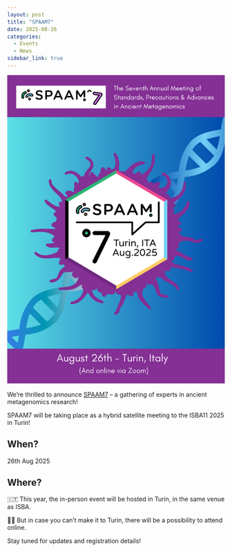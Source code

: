 ```yaml
---
layout: post
title: "SPAAM7"
date: 2025-08-26
categories:
  - Events
  - News
sidebar_link: true
---
```

 
<img src="/assets/media/SPAAM7_flyer.png" width="600px">
 
We’re thrilled to announce [SPAAM7](https://x.com/hashtag/SPAAM7?src=hashtag_click) – a gathering of experts in ancient metagenomics research!
 
SPAAM7 will be taking place as a hybrid satellite meeting to the ISBA11 2025 in Turin!
 
## When?
26th Aug 2025
 
## Where?
🇮🇹 This year, the in-person event will be hosted in Turin, in the same venue as ISBA.

👩‍💻 But in case you can’t make it to Turin, there will be a possibility to attend online.
 
Stay tuned for updates and registration details!
 

